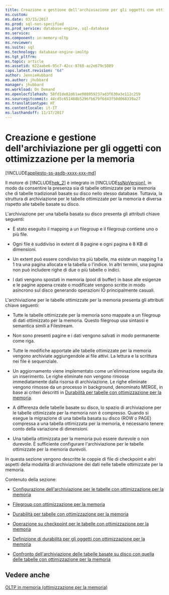 ```yaml
---
title: Creazione e gestione dell'archiviazione per gli oggetti con ottimizzazione per la memoria | Microsoft Docs
ms.custom: 
ms.date: 03/15/2017
ms.prod: sql-non-specified
ms.prod_service: database-engine, sql-database
ms.service: 
ms.component: in-memory-oltp
ms.reviewer: 
ms.suite: sql
ms.technology: database-engine-imoltp
ms.tgt_pltfrm: 
ms.topic: article
ms.assetid: 622aabe6-95c7-42cc-8768-ac2e679c5089
caps.latest.revision: "64"
author: JennieHubbard
ms.author: jhubbard
manager: jhubbard
ms.workload: On Demand
ms.openlocfilehash: 58fd1de82d61ae008059237ad3f630a3e112c259
ms.sourcegitcommit: 44cd5c651488b5296fb679f6d43f50d068339a27
ms.translationtype: HT
ms.contentlocale: it-IT
ms.lasthandoff: 11/17/2017
---
```

# <a name="creating-and-managing-storage-for-memory-optimized-objects"></a>Creazione e gestione dell'archiviazione per gli oggetti con ottimizzazione per la memoria
[!INCLUDE[appliesto-ss-asdb-xxxx-xxx-md](../../includes/appliesto-ss-asdb-xxxx-xxx-md.md)]

  Il motore di [!INCLUDE[hek_2](../../includes/hek-2-md.md)] è integrato in [!INCLUDE[ssNoVersion](../../includes/ssnoversion-md.md)], in modo da consentire la presenza sia di tabelle ottimizzate per la memoria che di tabelle tradizionali basate su disco nello stesso database. Tuttavia, la struttura di archiviazione per le tabelle ottimizzate per la memoria è diversa rispetto alle tabelle basate su disco.  
  
 L'archiviazione per una tabella basata su disco presenta gli attributi chiave seguenti:  
  
-   È stato eseguito il mapping a un filegroup e il filegroup contiene uno o più file.  
  
-   Ogni file è suddiviso in extent di 8 pagine e ogni pagina è 8 KB di dimensioni.  
  
-   Un extent può essere condiviso tra più tabelle, ma esiste un mapping 1 a 1 tra una pagina allocata e la tabella o l'indice. In altri termini, una pagina non può includere righe di due o più tabelle o indici.  
  
-   I dati vengono spostati in memoria (pool di buffer) in base alle esigenze e le pagine appena create o modificate vengono scritte in modo asincrono sul disco generando operazioni IO principalmente casuali.  
  
 L'archiviazione per le tabelle ottimizzate per la memoria presenta gli attributi chiave seguenti:  
  
-   Tutte le tabelle ottimizzate per la memoria sono mappate a un filegroup di dati ottimizzato per la memoria. Questo filegroup usa sintassi e semantica simili a Filestream.  
  
-   Non sono presenti pagine e i dati vengono salvati in modo permanente come riga.  
  
-   Tutte le modifiche apportate alle tabelle ottimizzate per la memoria vengono archiviate aggiungendole ai file attivi. La lettura e la scrittura nei file è sequenziale.  
  
-   Un aggiornamento viene implementato come un'eliminazione seguita da un inserimento. Le righe eliminate non vengono rimosse immediatamente dalla risorsa di archiviazione. Le righe eliminate vengono rimosse da un processo in background, denominato MERGE, in base ai criteri descritti in [Durabilità per tabelle con ottimizzazione per la memoria](../../relational-databases/in-memory-oltp/durability-for-memory-optimized-tables.md).  
  
-   A differenza delle tabelle basate su disco, lo spazio di archiviazione per le tabelle ottimizzate per la memoria non è compresso. Quando si esegue la migrazione di una tabella basata su disco (ROW o PAGE) compressa a una tabella ottimizzata per la memoria, è necessario tenere conto della variazione di dimensioni.  
  
-   Una tabella ottimizzata per la memoria può essere durevole o non durevole. È sufficiente configurare l'archiviazione per le tabelle ottimizzate per la memoria durevoli.  
  
 In questa sezione vengono descritte le coppie di file di checkpoint e altri aspetti della modalità di archiviazione dei dati nelle tabelle ottimizzate per la memoria.  
  
 Contenuto della sezione:  
  
-   [Configurazione dell'archiviazione per le tabelle con ottimizzazione per la memoria](../../relational-databases/in-memory-oltp/configuring-storage-for-memory-optimized-tables.md)  
  
-   [Filegroup con ottimizzazione per la memoria](../../relational-databases/in-memory-oltp/the-memory-optimized-filegroup.md)  
  
-   [Durabilità per tabelle con ottimizzazione per la memoria](../../relational-databases/in-memory-oltp/durability-for-memory-optimized-tables.md)  
  
-   [Operazione su checkpoint per le tabelle con ottimizzazione per la memoria](../../relational-databases/in-memory-oltp/checkpoint-operation-for-memory-optimized-tables.md)  
  
-   [Definizione di durabilità per gli oggetti con ottimizzazione per la memoria](../../relational-databases/in-memory-oltp/defining-durability-for-memory-optimized-objects.md)  
  
-   [Confronto dell'archiviazione delle tabelle basate su disco con quella delle tabelle con ottimizzazione per la memoria](../../relational-databases/in-memory-oltp/comparing-disk-based-table-storage-to-memory-optimized-table-storage.md)  
  
## <a name="see-also"></a>Vedere anche  
 [OLTP in memoria &#40;ottimizzazione per la memoria&#41;](../../relational-databases/in-memory-oltp/in-memory-oltp-in-memory-optimization.md)  
  
  
